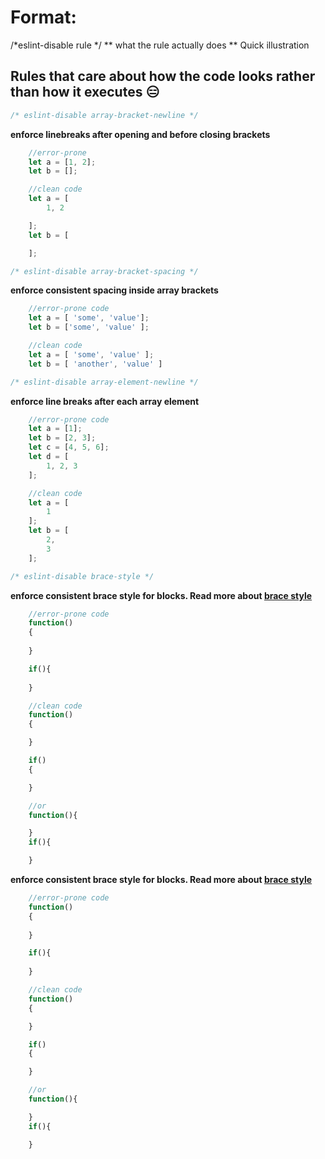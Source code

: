 # Format:
/*eslint-disable rule */
** what the rule actually does **
Quick illustration

## Rules that care about how the code looks rather than how it executes 😑
```javascript
/* eslint-disable array-bracket-newline */
```


**enforce linebreaks after opening and before closing brackets**
```javascript
    //error-prone
    let a = [1, 2];
    let b = [];

    //clean code
    let a = [
        1, 2

    ];
    let b = [

    ];

```

```javascript
/* eslint-disable array-bracket-spacing */
```

**enforce consistent spacing inside array brackets**
```javascript
    //error-prone code
    let a = [ 'some', 'value'];
    let b = ['some', 'value' ];

    //clean code
    let a = [ 'some', 'value' ];
    let b = [ 'another', 'value' ]
```

```javascript
/* eslint-disable array-element-newline */
```
**enforce line breaks after each array element**
```javascript
    //error-prone code
    let a = [1];
    let b = [2, 3];
    let c = [4, 5, 6];
    let d = [
        1, 2, 3
    ];

    //clean code
    let a = [
        1
    ];
    let b = [
        2,
        3
    ];
```

```javascript
/* eslint-disable brace-style */
```
**enforce consistent brace style for blocks. Read more about [brace style](https://en.wikipedia.org/wiki/Indent_style)**
```javascript
    //error-prone code
    function()
    {
        
    }

    if(){
        
    }

    //clean code
    function()
    {

    }

    if()
    {

    }

    //or
    function(){

    }
    if(){

    }
```

**enforce consistent brace style for blocks. Read more about [brace style](https://en.wikipedia.org/wiki/Indent_style)**
```javascript
    //error-prone code
    function()
    {
        
    }

    if(){
        
    }

    //clean code
    function()
    {

    }

    if()
    {

    }

    //or
    function(){

    }
    if(){

    }